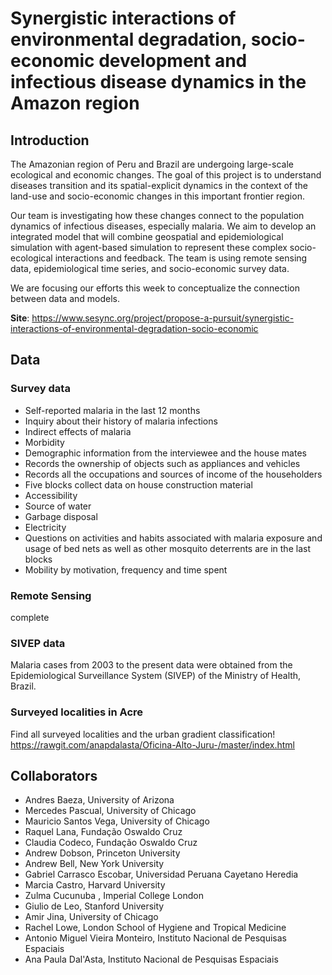 # Synergistic interactions of environmental degradation, socio-economic development and infectious disease dynamics in the Amazon region

## Introduction

The Amazonian region of Peru and Brazil are undergoing large-scale ecological and economic changes. The goal of this project is to understand diseases transition and its spatial-explicit dynamics in the context of the land-use and socio-economic changes in this important frontier region.   

Our team is investigating how these changes connect to the population dynamics of infectious diseases, especially malaria. We aim to develop an integrated model that will combine geospatial and epidemiological simulation with agent-based simulation to represent these complex socio-ecological interactions and feedback. The team is using remote sensing data, epidemiological time series, and socio-economic survey data.   

We are focusing our efforts this week to conceptualize the connection between data and models.  

**Site**: https://www.sesync.org/project/propose-a-pursuit/synergistic-interactions-of-environmental-degradation-socio-economic

## Data
### Survey data  
- Self-reported malaria in the last 12 months 
- Inquiry about their history of malaria infections  
- Indirect effects of malaria
- Morbidity
- Demographic information from the interviewee and the house mates  
- Records the ownership of objects such as appliances and vehicles  
- Records all the occupations and sources of income of the householders  
- Five blocks collect data on house construction material  
- Accessibility 
- Source of water  
- Garbage disposal   
- Electricity
- Questions on activities and habits associated with malaria exposure and usage of bed nets as well as other mosquito deterrents are in the last blocks  
- Mobility by motivation, frequency and time spent

### Remote Sensing
complete  
### SIVEP data
Malaria cases from 2003 to the present data were obtained from the Epidemiological Surveillance System (SIVEP) of the Ministry of Health, Brazil.  

### Surveyed localities in Acre
Find all surveyed localities and the urban gradient classification!  
https://rawgit.com/anapdalasta/Oficina-Alto-Juru-/master/index.html


## Collaborators

- Andres Baeza, University of Arizona
- Mercedes Pascual, University of Chicago
- Mauricio Santos Vega, University of Chicago
- Raquel Lana, Fundação Oswaldo Cruz
- Claudia Codeco, Fundação Oswaldo Cruz
- Andrew Dobson, Princeton University
- Andrew Bell, New York University
- Gabriel Carrasco Escobar, Universidad Peruana Cayetano Heredia
- Marcia Castro, Harvard University
- Zulma Cucunuba , Imperial College London
- Giulio de Leo, Stanford University
- Amir Jina, University of Chicago
- Rachel Lowe, London School of Hygiene and Tropical Medicine
- Antonio Miguel Vieira Monteiro, Instituto Nacional de Pesquisas Espaciais
- Ana Paula Dal'Asta, Instituto Nacional de Pesquisas Espaciais    

[download]: https://files.sesync.org/pydio/public/09bb83  
[CONTRIBUTING.md]: CONTRIBUTING.md

